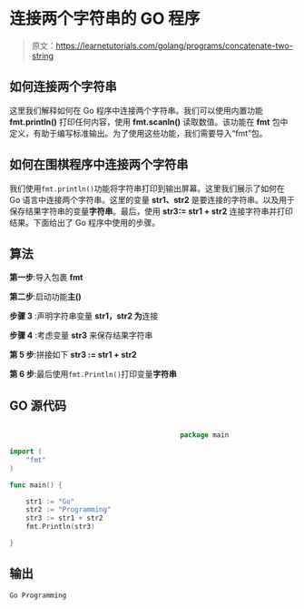 # 连接两个字符串的 GO 程序

> 原文：<https://learnetutorials.com/golang/programs/concatenate-two-string>

## 如何连接两个字符串

这里我们解释如何在 Go 程序中连接两个字符串。我们可以使用内置功能 **fmt.println()** 打印任何内容，使用 **fmt.scanln()** 读取数值。该功能在 **fmt** 包中定义，有助于编写标准输出。为了使用这些功能，我们需要导入“fmt”包。

## 如何在围棋程序中连接两个字符串

我们使用`fmt.println()`功能将字符串打印到输出屏幕。这里我们展示了如何在 Go 语言中连接两个字符串。这里的变量 **str1、str2** 是要连接的字符串。以及用于保存结果字符串的变量**字符串**。最后，使用 **str3:= str1 + str2** 连接字符串并打印结果。下面给出了 Go 程序中使用的步骤。

## 算法

**第一步**:导入包裹 **fmt**

**第二步**:启动功能**主()**

**步骤 3** :声明字符串变量 **str1，str2 为**连接

**步骤 4** :考虑变量 **str3** 来保存结果字符串

**第 5 步**:拼接如下 **str3 := str1 + str2**

**第 6 步**:最后使用`fmt.Println()`打印变量**字符串**

## GO 源代码

```go

                                          package main

import (
    "fmt"
)

func main() {

    str1 := "Go"
    str2 := "Programming"
    str3 := str1 + str2
    fmt.Println(str3)

}

```

## 输出

```go
Go Programming
```